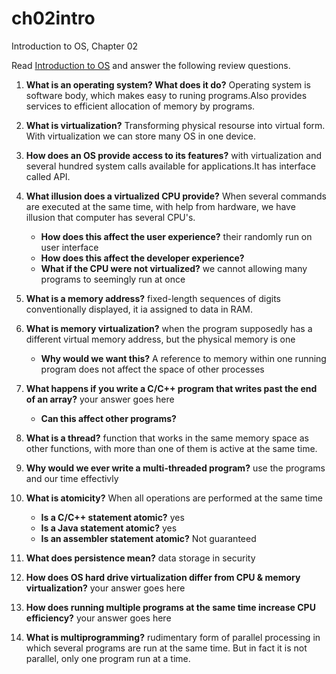 # ch02intro
Introduction to OS, Chapter 02

Read [Introduction to OS](http://pages.cs.wisc.edu/~remzi/OSTEP/intro.pdf) and answer the following review questions.

1. **What is an operating system? What does it do?** Operating system is software body, which makes easy to runing programs.Also provides services to efficient allocation of memory by programs. 
2. **What is virtualization?** Transforming physical resourse into virtual form. With virtualization we can store many OS in one device.
3. **How does an OS provide access to its features?** with virtualization and several hundred system calls available for applications.It has interface called API.
4. **What illusion does a virtualized CPU provide?** When several commands are executed at the same time, with help from hardware, we have illusion that computer has several CPU's.
    - **How does this affect the user experience?** their randomly run on user interface 
    - **How does this affect the developer experience?** 
    - **What if the CPU were not virtualized?** we cannot allowing many programs to seemingly run at once  
5. **What is a memory address?** fixed-length sequences of digits conventionally displayed, it ia assigned to data in RAM. 
6. **What is memory virtualization?** when the program supposedly has a different virtual memory address, but the physical memory is one
    - **Why would we want this?** A reference to memory within
one running program does not affect the space of other processes
8. **What happens if you write a C/C++ program that writes past the end of an array?**  your answer goes here
      - **Can this affect other programs?** 
9. **What is a thread?** function that works in the same memory space as other functions, with
more than one of them is active at the same time.
10. **Why would we ever write a multi-threaded program?** use the programs and our time effectivly
11. **What is atomicity?** When all operations are performed at the same time
    - **Is a C/C++ statement atomic?** yes
    - **Is a Java statement atomic?** yes
    - **Is an assembler statement atomic?** Not guaranteed

13. **What does persistence mean?** data storage in security

14. **How does OS hard drive virtualization differ from CPU & memory virtualization?** your answer goes here 
15. **How does running multiple programs at the same time increase CPU efficiency?** your answer goes here 
16. **What is multiprogramming?** rudimentary form of parallel processing in which several programs are run at the same time. But in fact it is not parallel, only one program run at a time.
